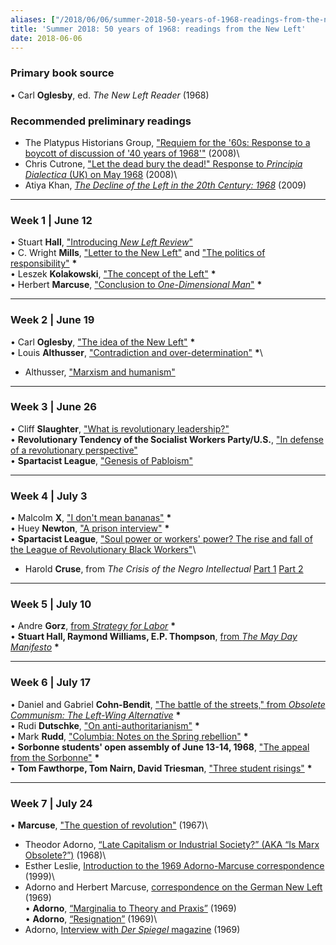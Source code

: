 ```yaml
---
aliases: ["/2018/06/06/summer-2018-50-years-of-1968-readings-from-the-new-left-2"]
title: 'Summer 2018: 50 years of 1968: readings from the New Left'
date: 2018-06-06
---
```



### Primary book source

• Carl **Oglesby**, ed. *The New Left Reader* (1968)

### Recommended preliminary readings

+ The Platypus Historians Group, ["Requiem for the '60s: Response to
a boycott of discussion of '40 years of
1968'"](https://platypus1917.org/2008/05/01/requiem-for-the-60s-response/) (2008)\
+ Chris Cutrone, ["Let the dead bury the dead!" Response
to *Principia Dialectica* (UK) on May
1968](https://platypus1917.org/2008/05/01/let-the-dead-bury-the-dead-response-to-principia-dialectica-uk-on-may-1968/) (2008)\
+ Atiya Khan, [*The Decline of the Left in the 20th Century:
1968*](https://platypus1917.org/2009/11/18/the-decline-of-the-left-in-the-20th-century-1968/) (2009)

------------------------------------------------------------------------

<div>

</div>

### Week 1 | June 12

• Stuart **Hall**, ["Introducing *New Left
Review*"](https://platypus1917.org/wp-content/uploads/Stuart-Hall-Introducing-New-Left-Review.pdf)\
• C. Wright **Mills**, ["Letter to the New
Left"](https://platypus1917.org/wp-content/uploads/C.-Wright-Mills-Letter-to-the-New-Left.pdf) and ["The
politics of
responsibility"](https://platypus1917.org/wp-content/uploads/C.-Wright-Mills-The-Politics-of-Responsibility.pdf) **\***\
• Leszek **Kolakowski**, ["The concept of the
Left"](https://platypus1917.org/wp-content/uploads/Leszek-Kolakowski-The-Concept-of-the-Left.pdf) **\***\
• Herbert **Marcuse**, ["Conclusion to *One-Dimensional
Man*"](https://platypus1917.org/wp-content/uploads/Herbert-Marcuse-from-One-Dimensional-Man.pdf) **\***

------------------------------------------------------------------------

<div>

</div>

### Week 2 | June 19

• Carl **Oglesby**, ["The idea of the New
Left"](https://platypus1917.org/wp-content/uploads/Carl-Oglesby-Introduction-The-Idea-of-The-New-Left.pdf) **\***\
• Louis **Althusser**, ["Contradiction and
over-determination"](https://platypus1917.org/wp-content/uploads/Louis-Althusser-Contradiction-and-Overdetermination.pdf) **\***\
+ Althusser, ["Marxism and
humanism"](https://platypus1917.org/wp-content/uploads/Louis-Althusser-Marxism-and-Humanism.pdf)

------------------------------------------------------------------------

<div>

</div>

### Week 3 | June 26

• Cliff **Slaughter**, ["What is revolutionary
leadership?"](https://platypus1917.org/wp-content/uploads/Cliff-Slaughter-What-is-Revolutionary-Leadership.pdf)\
• **Revolutionary Tendency of the Socialist Workers
Party/U.S.**, ["In defense of a revolutionary
perspective"](https://platypus1917.org/wp-content/uploads/Revolutionary-Tendency-of-the-SWP-In-Defense-of-a-Revolutionary-Perspective.pdf)\
• **Spartacist League**, ["Genesis of
Pabloism"](https://platypus1917.org/wp-content/uploads/Spartacist-League-Genesis-of-Pabloism.pdf)

------------------------------------------------------------------------

<div>

</div>

### Week 4 | July 3

• Malcolm **X**, ["I don't mean
bananas"](https://platypus1917.org/wp-content/uploads/Malcolm-X-_I-Don_t-Mean-Bananas_.pdf) **\***\
• Huey **Newton**, ["A prison
interview"](https://platypus1917.org/wp-content/uploads/Huey-Newton-A-Prison-Interview.pdf) **\***\
• **Spartacist League**, ["Soul power or workers' power? The
rise and fall of the League of Revolutionary Black
Workers"](https://platypus1917.org/wp-content/uploads/Spartacist-League-League-of-Revolutionary-Black-Workers.pdf)\
+ Harold **Cruse**, from *The Crisis of the Negro
Intellectual* [Part
1](https://platypus1917.org/wp-content/uploads/Harold-Cruse-The-Crisis-of-the-Negro-Intellectual-Selections-Part-1-3-10-and-11-63.pdf) [Part
2](https://platypus1917.org/wp-content/uploads/Harold-Cruse-The-Crisis-of-the-Negro-Intellectual-Selections-Part-2-451-475-and-544-565.pdf)

------------------------------------------------------------------------

<div>

</div>

### Week 5 | July 10

• Andre **Gorz**, [from *Strategy for
Labor*](https://platypus1917.org/wp-content/uploads/Andr%C3%A9-Gorz-from-Strategy-for-Labor-1.pdf) **\***\
• **Stuart Hall, Raymond Williams, E.P.
Thompson**, [from *The May Day
Manifesto*](https://platypus1917.org/wp-content/uploads/Stuart-Hall-Raymond-Williams-and-Edward-Thomson-from-May-Day-Manifesto.pdf) **\***

------------------------------------------------------------------------

<div>

</div>

### Week 6 | July 17

• Daniel and Gabriel **Cohn-Bendit**, ["The battle of the
streets," from *Obsolete Communism: The Left-Wing
Alternative*](https://platypus1917.org/wp-content/uploads/Daniel-and-Gabriel-Cohn-Bendit-The-Battle-of-the-Streets-_C_est-Pour-Toi-Que-Tu-Fais-La-R%C3%A9volution_.pdf) **\***\
• Rudi **Dutschke**, ["On
anti-authoritarianism"](https://platypus1917.org/wp-content/uploads/Rudi-Dutschke-On-Anti-authoritarianism.pdf) **\***\
• Mark **Rudd**, ["Columbia: Notes on the Spring
rebellion"](https://platypus1917.org/wp-content/uploads/Mark-Rudd-Columbia-Notes-on-the-Spring-Rebellion.pdf) **\***\
• **Sorbonne students' open assembly of June 13-14,
1968**, ["The appeal from the
Sorbonne"](https://platypus1917.org/wp-content/uploads/The-Appeal-from-the-Sorbonne.pdf) **\***\
• **Tom Fawthorpe, Tom Nairn, David Triesman**, ["Three student
risings"](https://platypus1917.org/wp-content/uploads/Tom-Fawthrop-Tom-Nairn-and-David-Triesman-Three-Student-Risings.pdf) **\***

------------------------------------------------------------------------

<div>

</div>

### Week 7 | July 24

• **Marcuse**, ["The question of
revolution"](https://platypus1917.org/wp-content/uploads/Herbert-Marcuse-The-Question-of-Revolution.pdf) (1967)\
+ Theodor Adorno, [“Late Capitalism or Industrial Society?” (AKA “Is
Marx
Obsolete?”)](https://platypus1917.org/wp-content/uploads/readings/adorno_latecapitalism.pdf) (1968)\
+ Esther Leslie, [Introduction to the 1969 Adorno-Marcuse
correspondence](https://platypus1917.org/wp-content/uploads/2014/10/leslieesther_adornomarcusenewleft.pdf) (1999)\
+ Adorno and Herbert Marcuse, [correspondence on the German New
Left](https://platypus1917.org/wp-content/uploads/2014/10/adornomarcuse_germannewleft.pdf) (1969)\
• **Adorno**, [“Marginalia to Theory and
Praxis”](https://platypus1917.org/wp-content/uploads/readings/adorno_marginaliatheorypraxis.pdf) (1969)\
• **Adorno**, [“Resignation”](https://platypus1917.org/wp-content/uploads/2014/10/adorno_resignation1969.pdf) (1969)\
+ Adorno, [Interview with *Der
Spiegel* magazine](https://cominsitu.wordpress.com/2015/09/01/a-conversation-with-theodor-w-adorno-spiegel-1969/) (1969)

